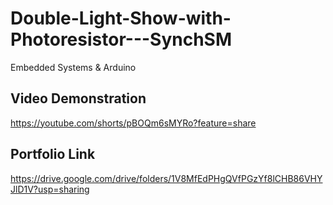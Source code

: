 # Double-Light-Show-with-Photoresistor---SynchSM
Embedded Systems & Arduino

## Video Demonstration

https://youtube.com/shorts/pBOQm6sMYRo?feature=share 

## Portfolio Link

https://drive.google.com/drive/folders/1V8MfEdPHgQVfPGzYf8lCHB86VHYJlD1V?usp=sharing
